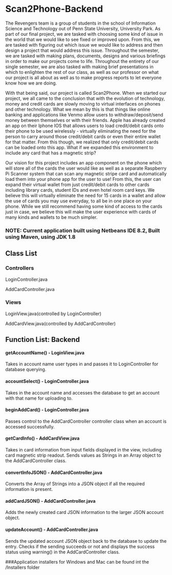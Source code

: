 # Scan2Phone-Backend

  The Revengers team is a group of students in the school of Information Science and Technology out of Penn State University, University Park. As part of our final project, we are tasked with choosing some kind of issue in the world that we would like to see fixed or improved upon. From this, we are tasked with figuring out which issue we would like to address and then design a project that would address this issue. Throughout the semester, we are tasked with making plans, documents, designs and various briefings in order to make our projects come to life. Throughout the entirety of our single semester, we are also tasked with making brief presentations in which to enlighten the rest of our class, as well as our professor on what our project is all about as well as to make progress reports to let everyone know how we are doing.

  With that being said, our project is called Scan2Phone. When we started our project, we all came to the conclusion that with the evolution of technology, money and credit cards are slowly moving to virtual interfaces on phones and other technology. What we mean by this is that things like online banking and applications like Venmo allow users to withdraw/deposit/send money between themselves or with their friends. Apple has already created an app on their Iphone IOS that allows users to load credit/debit cards onto their phone to be used wirelessly - virtually eliminating the need for the person to carry around those credit/debit cards or even their entire wallet for that matter. From this though, we realized that only credit/debit cards can be loaded onto this app. What if we expanded this environment to include any card that has a magnetic strip?

  Our vision for this project includes an app component on the phone which will store all of the cards the user would like as well as a separate Raspberry Pi Scanner system that can scan any magnetic stripe card and automatically load them into your phone app for the user to use! From this, the user can expand their virtual wallet from just credit/debit cards to other cards including library cards, student IDs and even hotel room card keys. We believe this will virtually eliminate the need for 15 cards in a wallet and allow the use of cards you may use everyday, to all be in one place on your phone. While we still recommend having some kind of access to the cards just in case, we believe this will make the user experience with cards of many kinds and wallets to be much simpler.

### NOTE: Current application built using Netbeans IDE 8.2, Built using Maven, using JDK 1.8


## Class List
### Controllers
LoginController.java

AddCardController.java

### Views
LoginView.java(controlled by LoginController)

AddCardView.java(controlled by AddCardController)

## Function List: Backend

#### getAccountName() - LoginView.java
Takes in account name user types in and passes it to LoginController for database querying.
#### accountSelect() - LoginController.java
Takes in the account name and accesses the database to get an account with that name for uploading to.
#### beginAddCard() - LoginController.java
Passes control to the AddCardController controller class when an account is accessed successfully.  
#### getCardInfo() - AddCardView.java
Takes in card information from input fields displayed in the view, including card magnetic strip readout.  Sends values as Strings in an Array object to the AddCardController class.
#### convertInfoJSON() - AddCardController.java
Converts the Array of Strings into a JSON object if all the required information is present.
#### addCardJSON() - AddCardController.java
Adds the newly created card JSON information to the larger JSON account object.
#### updateAccount() - AddCardController.java
Sends the updated account JSON object back to the database to update the entry.  Checks if the sending succeeds or not and displays the success status using warning() in the AddCardController class.


###Application installers for Windows and Mac can be found int the /Installers folder
